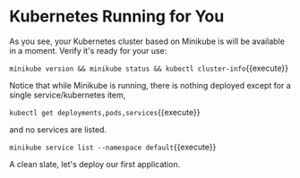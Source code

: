 # Kubernetes Running for You #

As you see, your Kubernetes cluster based on Minikube is will be available in a moment. Verify it's ready for your use:

`minikube version && minikube status && kubectl cluster-info`{{execute}}

Notice that while Minikube is running, there is nothing deployed except for a single service/kubernetes item,

`kubectl get deployments,pods,services`{{execute}}

and no services are listed.

`minikube service list --namespace default`{{execute}}

A clean slate, let's deploy our first application.